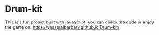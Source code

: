 # Drum-kit
This is a fun project built with javaScript. you can check the code or enjoy the game on:
https://yasseralbarbary.github.io/Drum-kit/
